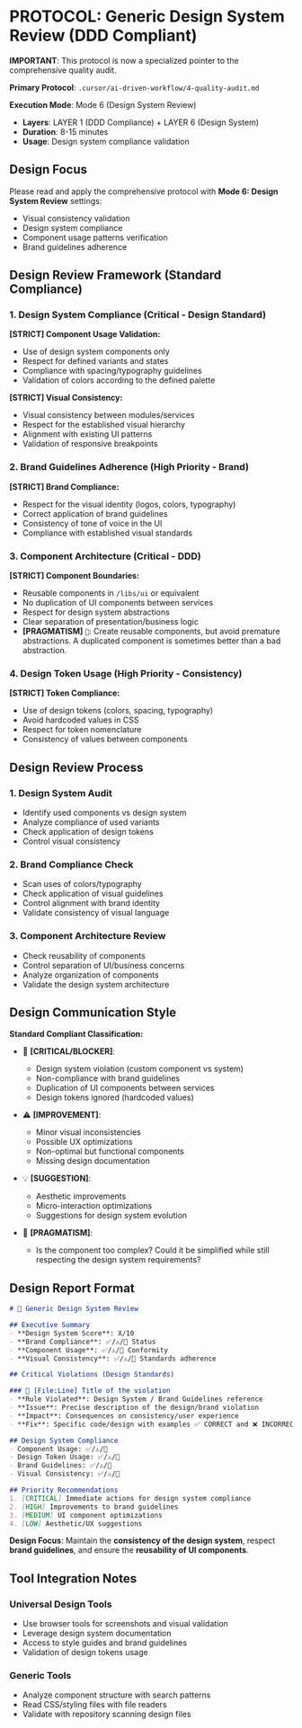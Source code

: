 # PROTOCOL: Generic Design System Review (DDD Compliant)

**IMPORTANT**: This protocol is now a specialized pointer to the comprehensive quality audit.

**Primary Protocol**: `.cursor/ai-driven-workflow/4-quality-audit.md`

**Execution Mode**: Mode 6 (Design System Review)
- **Layers**: LAYER 1 (DDD Compliance) + LAYER 6 (Design System)
- **Duration**: 8-15 minutes
- **Usage**: Design system compliance validation

## Design Focus
Please read and apply the comprehensive protocol with **Mode 6: Design System Review** settings:
- Visual consistency validation
- Design system compliance
- Component usage patterns verification
- Brand guidelines adherence

## Design Review Framework (Standard Compliance)

### 1. Design System Compliance (Critical - Design Standard)
**[STRICT] Component Usage Validation:**
- Use of design system components only
- Respect for defined variants and states
- Compliance with spacing/typography guidelines
- Validation of colors according to the defined palette

**[STRICT] Visual Consistency:**
- Visual consistency between modules/services
- Respect for the established visual hierarchy
- Alignment with existing UI patterns
- Validation of responsive breakpoints

### 2. Brand Guidelines Adherence (High Priority - Brand)
**[STRICT] Brand Compliance:**
- Respect for the visual identity (logos, colors, typography)
- Correct application of brand guidelines
- Consistency of tone of voice in the UI
- Compliance with established visual standards

### 3. Component Architecture (Critical - DDD)
**[STRICT] Component Boundaries:**
- Reusable components in `/libs/ui` or equivalent
- No duplication of UI components between services
- Respect for design system abstractions
- Clear separation of presentation/business logic
- **[PRAGMATISM]** `🧠`: Create reusable components, but avoid premature abstractions. A duplicated component is sometimes better than a bad abstraction.

### 4. Design Token Usage (High Priority - Consistency)
**[STRICT] Token Compliance:**
- Use of design tokens (colors, spacing, typography)
- Avoid hardcoded values in CSS
- Respect for token nomenclature
- Consistency of values between components

## Design Review Process

### 1. Design System Audit
- Identify used components vs design system
- Analyze compliance of used variants
- Check application of design tokens
- Control visual consistency

### 2. Brand Compliance Check
- Scan uses of colors/typography
- Check application of visual guidelines
- Control alignment with brand identity
- Validate consistency of visual language

### 3. Component Architecture Review
- Check reusability of components
- Control separation of UI/business concerns
- Analyze organization of components
- Validate the design system architecture

## Design Communication Style

**Standard Compliant Classification:**
- 🚨 **[CRITICAL/BLOCKER]**: 
  - Design system violation (custom component vs system)
  - Non-compliance with brand guidelines
  - Duplication of UI components between services
  - Design tokens ignored (hardcoded values)

- ⚠️ **[IMPROVEMENT]**: 
  - Minor visual inconsistencies
  - Possible UX optimizations
  - Non-optimal but functional components
  - Missing design documentation

- 💡 **[SUGGESTION]**: 
  - Aesthetic improvements
  - Micro-interaction optimizations
  - Suggestions for design system evolution

- 🧠 **[PRAGMATISM]**:
  - Is the component too complex? Could it be simplified while still respecting the design system requirements?

## Design Report Format

```markdown
# 🎨 Generic Design System Review

## Executive Summary
- **Design System Score**: X/10
- **Brand Compliance**: ✅/⚠️/🚨 Status
- **Component Usage**: ✅/⚠️/🚨 Conformity  
- **Visual Consistency**: ✅/⚠️/🚨 Standards adherence

## Critical Violations (Design Standards)

### 🚨 [File:Line] Title of the violation
- **Rule Violated**: Design System / Brand Guidelines reference
- **Issue**: Precise description of the design/brand violation
- **Impact**: Consequences on consistency/user experience
- **Fix**: Specific code/design with examples ✅ CORRECT and ❌ INCORRECT

## Design System Compliance
- Component Usage: ✅/⚠️/🚨
- Design Token Usage: ✅/⚠️/🚨
- Brand Guidelines: ✅/⚠️/🚨
- Visual Consistency: ✅/⚠️/🚨

## Priority Recommendations
1. [CRITICAL] Immediate actions for design system compliance
2. [HIGH] Improvements to brand guidelines
3. [MEDIUM] UI component optimizations
4. [LOW] Aesthetic/UX suggestions
```

**Design Focus**: Maintain the **consistency of the design system**, respect **brand guidelines**, and ensure the **reusability of UI components**.

## Tool Integration Notes

### Universal Design Tools
- Use browser tools for screenshots and visual validation
- Leverage design system documentation
- Access to style guides and brand guidelines
- Validation of design tokens usage

### Generic Tools  
- Analyze component structure with search patterns
- Read CSS/styling files with file readers
- Validate with repository scanning design files
